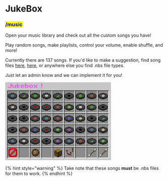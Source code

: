 # JukeBox

### <mark style="color:blue;">**/music**</mark>

Open your music library and check out all the custom songs you have!

Play random songs, make playlists, control your volume, enable shuffle, and more!

Currently there are 137 songs. If you'd like to make a suggestion, find song files [here](https://github.com/thatcraniumguy/Songs/tree/master/NBS%20files), [here](https://drive.google.com/drive/folders/1\_ZTht\_n1SkqgjkQLXYpBZ81pt3p\_IB0t), or anywhere else you find .nbs file types.

Just let an admin know and we can implement it for you!

![](<../.gitbook/assets/jukebox menu.png>)

{% hint style="warning" %}
Take note that these songs **must** be .nbs files for them to work.&#x20;
{% endhint %}
